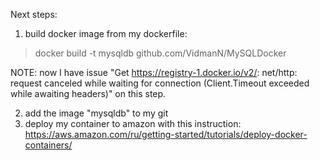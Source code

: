 Next steps:
1. build docker image from my dockerfile:

> docker build -t mysqldb github.com/VidmanN/MySQLDocker

NOTE: now I have issue "Get https://registry-1.docker.io/v2/: net/http: request canceled while waiting for connection (Client.Timeout exceeded while awaiting headers)"
on this step.

2. add the image "mysqldb" to my git
3. deploy my container to amazon with this instruction:
 https://aws.amazon.com/ru/getting-started/tutorials/deploy-docker-containers/ 
